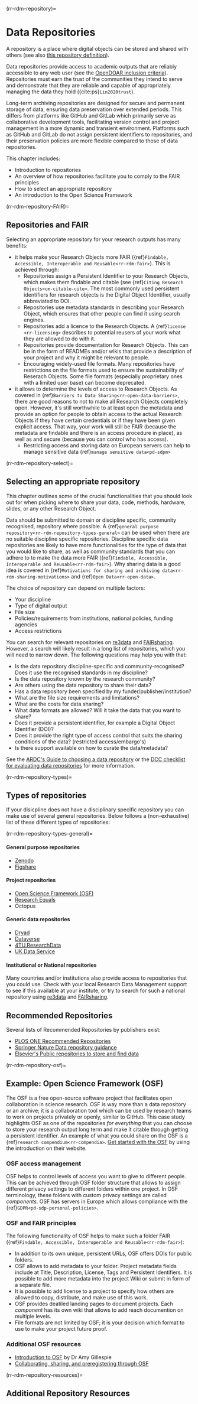 (rr-rdm-repository)=
# Data Repositories

A repository is a place where digital objects can be stored and shared with others (see also [this repository definition](https://the-turing-way.netlify.app/afterword/glossary.html#term-Repository)).

Data repositories provide access to academic outputs that are reliably accessible to any web user (see the [OpenDOAR inclusion criteria](https://v2.sherpa.ac.uk/opendoar/about.html)). 
Repositories must earn the trust of the communities they intend to serve and demonstrate that they are reliable and capable of appropriately managing the data they hold ({cite:ps}`Lin2020trust`).

Long-term archiving repositories are designed for secure and permanent storage of data, ensuring data preservation over extended periods.
This differs from platforms like GitHub and GitLab which primarily serve as collaborative development tools, facilitating version control and project management in a more dynamic and transient environment.
Platforms such as GitHub and GitLab do not assign persistent identifiers to repositories, and their preservation policies are more flexible compared to those of data repositories. 

This chapter includes:

- Introduction to repositories
- An overview of how repositories facilitate you to comply to the FAIR principles
- How to select an appropriate repository
- An introduction to the Open Science Framework

(rr-rdm-repository-FAIR)=
## Repositories and FAIR

Selecting an appropriate repository for your research outputs has many benefits:
- it helps make your Research Objects more FAIR ({ref}`Findable, Accessible, Interoperable and Reusable<rr-rdm-fair>`). This is achieved through:
    - Repositories assign a Persistent Identifier to your Research Objects, which makes them findable and citable (see {ref}`Citing Research Objects<cm-citable-cite>`.
The most commonly used persistent identifiers for research objects is the Digital Object Identifier, usually abbreviated to DOI.
    - Repositories use metadata standards in describing your Research Object, which ensures that other people can find it using search engines.
    - Repositories add a licence to the Research Objects.
A {ref}`license <rr-licensing>` describes to potential reusers of your work what they are allowed to do with it. 
    - Repositories provide documentation for Research Objects.
This can be in the form of READMEs and/or wikis that provide a description of your project and why it might be relevant to people.
    - Encouraging widely-used file formats.
Many repositories have restrictions on the file formats used to ensure the sustainability of Reserach Objects.
Some file formats (especially proprietary ones with a limited user base) can become deprecated.
- it allows to determine the levels of access to Research Objects.
As covered in {ref}`Barriers to Data Sharing<rr-open-data-barriers>`, there are good reasons to not to make all Research Objects completely open.
However, it's still worthwhile to at least open the metadata and provide an option for people to obtain access to the actual Research Objects if they have certain credentials or if they have been given explicit access.
That way, your work will still be FAIR (because the metadata are findable and there is an access procedure in place), as well as and secure (because you can control who has access).
    - Restricting access and storing data on European servers can help to manage sensitive data {ref}`manage sensitive data<pd-sdpm>`

(rr-rdm-repository-select)=
## Selecting an appropriate repository
This chapter outlines some of the crucial functionalities that you should look out for when picking where to share your data, code, methods, hardware, slides, or any other Research Object.

Data should be submitted to domain or discipline specific, community recognised, repository where possible. 
A {ref}`general purpose repository<rr-rdm-repository-types-general>` can be used when there are no suitable discipline specific repositories. 
Discipline specific data repositories are likely to have more functionalities for the type of data that you would like to share, as well as community standards that you can adhere to to make the data more FAIR ({ref}`Findable, Accessible, Interoperable and Reusable<rr-rdm-fair>`). Why sharing data is a good idea is covered in {ref}`Motivations for sharing and archiving data<rr-rdm-sharing-motivations>` and {ref}`Open Data<rr-open-data>`.

The choice of repository can depend on multiple factors:

- Your discipline
- Type of digital output
- File size
- Policies/requirements from institutions, national policies, funding agencies
- Access restrictions

You can search for relevant repositories on [re3data](https://www.re3data.org/) and [FAIRsharing](https://fairsharing.org/). 
However, a search will likely result in a long list of repositories, which you will need to narrow down. 
The following questions may help you with that:

- Is the data repository discipline-specific and community-recognised? Does it use the recognised standards in my discipline?
- Is the data repository known by the research community?
- Are others using the data repository to share their data?
- Has a data repository been specified by my funder/publisher/institution?
- What are the file size requirements and limitations?
- What are the costs for data sharing?
- What data formats are allowed? Will it take the data that you want to share?
- Does it provide a persistent identifier, for example a Digital Object Identifier (DOI)?
- Does it provide the right type of access control that suits the sharing conditions of the data? (restricted access/embargo's)
- Is there support available on how to curate the data/metadata?

See the [ARDC's Guide to choosing a data repository](https://ardc.edu.au/resource/guide-to-choosing-a-data-repository) or the [DCC checklist for evaluating data repositories](https://www.dcc.ac.uk/guidance/how-guides/where-keep-research-data) for more information. 

(rr-rdm-repository-types)=
## Types of repositories

If your disicpline does not have a disciplinary specific repository you can make use of several general repositories. 
Below follows a (non-exhaustive) list of these different types of repositories: 

(rr-rdm-repository-types-general)=
#### General purpose repositories

- [Zenodo](https://zenodo.org/)
- [Figshare](https://figshare.com/)

#### Project repositories

- [Open Science Framework (OSF)](https://osf.io/)
- [Research Equals](https://www.researchequals.com/)
- Octopus

#### Generic data repositories

- [Dryad](https://datadryad.org/stash)
- [Dataverse](https://dataverse.org/)
- [4TU.ResearchData](https://data.4tu.nl/)
- [UK Data Service](https://ukdataservice.ac.uk/)

#### Institutional or National repositories

Many countries and/or institutions also provide access to repositories that you could use. 
Check with your local Research Data Management support to see if this available at your institute, or try to search for such a national repository using [re3data](https://www.re3data.org/) and [FAIRsharing](https://fairsharing.org/). 

## Recommended Repositories 

Several lists of Recommended Repositories by publishers exist: 

- [PLOS ONE Recommended Repositories](https://journals.plos.org/plosone/s/recommended-repositories)
- [Springer Nature Data repository guidance](https://www.springernature.com/gp/authors/research-data-policy/recommended-repositories)
- [Elsevier's Public repositories to store and find data](https://www.journals.elsevier.com/data-in-brief/policies-and-guidelines/public-repositories-to-store-and-find-data)

(rr-rdm-repository-osf)=
## Example: Open Science Framework (OSF) 

The OSF is a free open-source software project that facilitates open collaboration in science research. 
OSF is way more than a data repository or an archive; it is a collaboration tool which can be used by research teams to work on projects privately or openly, similar to GitHub. 
This case study highlights OSF as one of the  repositories *for everything* that you can choose to store your research output long term and make it citable through getting a persistent identifier.
An example of what you could share on the OSF is a {ref}`research compendium<rr-compendia>`.
[Get started with the OSF](https://help.osf.io/article/342-getting-started-on-the-osf) by using the introduction on their website. 

### OSF access management
OSF helps to control levels of access you want to give to different people. 
This can be achieved through OSF folder structure that allows to assign different privacy settings to different folders within one project. 
In OSF terminology, these folders with custom privacy settings are called *components*.
OSF has servers in Europe which allows compliance with the {ref}`GDPR<pd-sdp-personal-policies>`.

### OSF and FAIR principles
The following functionality of OSF helps to make such a folder FAIR ({ref}`Findable, Accessible, Interoperable and Reusable<rr-rdm-fair>`):

- In addition to its own unique, persistent URLs, OSF offers DOIs for public folders.
- OSF allows to add metadata to your folder.
Project metadata fields include at Title, Description, License, Tags and Persistent Identifiers.
It is possible to add more metadata into the project Wiki or submit in form of a separate file.
- It is possible to add license to a project to specify how others are allowed to copy, distribute, and make use of this work. 
- OSF provides deatiled landing pages to document projects.
Each *component* has its own wiki that allows to add reach documention on multiple levels.
- File formats are not limited by OSF; it is your decision which format to use to make your project future proof. 

### Additional OSF resources

- [Introduction to OSF](https://vimeo.com/668636108) by Dr Amy Gillespie 
- [Collaborating, sharing, and preregistering through OSF](https://www.youtube.com/watch?v=48Xy62spsLI)

(rr-rdm-repository-resources)=
## Additional Repository Resources

